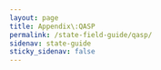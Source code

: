 ```yaml
---
layout: page
title: Appendix\:QASP
permalink: /state-field-guide/qasp/
sidenav: state-guide
sticky_sidenav: false
---
```

